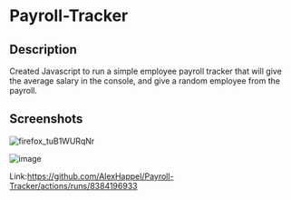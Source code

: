 # Payroll-Tracker

## Description
Created Javascript to run a simple employee payroll tracker that will give the average salary in the console, and give a random employee from the payroll.


## Screenshots
![firefox_tuB1WURqNr](https://github.com/AlexHappel/Payroll-Tracker/assets/156026228/24bc34db-41ea-4b42-b248-ce2ab40d789f)



![image](https://github.com/AlexHappel/Payroll-Tracker/assets/156026228/954173e4-956a-4656-94a8-011c06450472)


Link:https://github.com/AlexHappel/Payroll-Tracker/actions/runs/8384196933 


